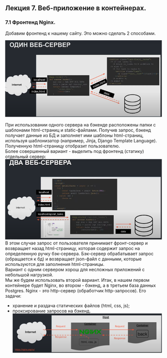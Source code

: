 ## Лекция 7. Веб-приложение в контейнерах.
  ### 7.1 Фронтенд Nginx.
  Добавим фронтенд к нашему сайту. Это можно сделать 2 способами.
    
  ![Один сервер](https://github.com/asbabushkin/Docker/blob/Lesson7/Lesson7/one-server%20scheme.png)

  При использовании одного сервера на бэкенде расположены папки с шаблонами html-страниц и static-файлами. Получив запрос, бэкенд получает данные из БД и заполняет ими шаблоны html-страниц, используя шаблонизатор (например, Jinja, Django Template Language). Полученную html-страницу отобразит пользователю.  
  Более совершенный вариант - выделить под фронтенд (статику) отдельный сервер:  
    ![Два сервера](https://github.com/asbabushkin/Docker/blob/Lesson7/Lesson7/two-server%20scheme.png)
В этом случае запрос от пользователя принимает фронт-сервер и возвращает назад html-страницу, которая содержит запрос на определенную ручку бэк-сервера. Бэк-сервер обрабатывает запрос (обращается к бд) и возвращает json-файл с данными, которые используются для заполнения html-страницы.  
Вариант с одним сервером хорош для несложных приложений с небольшой нагрузкой.  
Мы же будем использовать второй вариант.
Итак, в нашем первом контейнере будет Nginx, во втором - бэкенд, а в третьем база данных Postgres.
Nginx - это http-сервер (обработчик http-запросов). Его задачи: 
* хранение и раздача статических файлов (html, css, js);
* проксирование запросов на бэкенд.
![Nginx scheme](https://github.com/asbabushkin/Docker/blob/Lesson7/Lesson7/nginx%20scheme.png)
  
  
